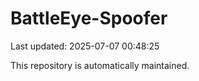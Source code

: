 # BattleEye-Spoofer

Last updated: 2025-07-07 00:48:25

This repository is automatically maintained.
